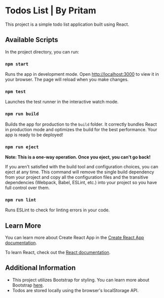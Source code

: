 # Todos List | By Pritam

This project is a simple todo list application built using React.

## Available Scripts

In the project directory, you can run:

### `npm start`

Runs the app in development mode. Open [http://localhost:3000](http://localhost:3000) to view it in your browser. The page will reload when you make changes.

### `npm test`

Launches the test runner in the interactive watch mode.

### `npm run build`

Builds the app for production to the `build` folder. It correctly bundles React in production mode and optimizes the build for the best performance. Your app is ready to be deployed!

### `npm run eject`

**Note: This is a one-way operation. Once you eject, you can't go back!**

If you aren't satisfied with the build tool and configuration choices, you can eject at any time. This command will remove the single build dependency from your project and copy all the configuration files and the transitive dependencies (Webpack, Babel, ESLint, etc.) into your project so you have full control over them.

### `npm run lint`

Runs ESLint to check for linting errors in your code.

## Learn More

You can learn more about Create React App in the [Create React App documentation](https://create-react-app.dev/docs/getting-started/).

To learn React, check out the [React documentation](https://reactjs.org/).

## Additional Information

- This project utilizes Bootstrap for styling. You can learn more about Bootstrap [here](https://getbootstrap.com/).
- Todos are stored locally using the browser's localStorage API.
